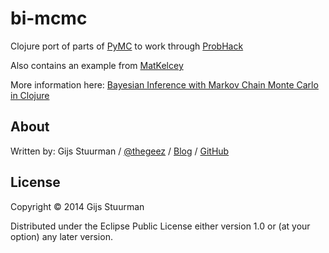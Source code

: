# bi-mcmc

Clojure port of parts of [PyMC][PyMC] to work through [ProbHack] 

Also contains an example from [MatKelcey][MatKelcey]

More information here: [Bayesian Inference with Markov Chain Monte Carlo in Clojure][BlogPost]

[PyMC]: https://github.com/pymc-devs/pymc
[ProbHack]:
https://github.com/CamDavidsonPilon/Probabilistic-Programming-and-Bayesian-Methods-for-Hackers
[MatKelcey]: http://matpalm.com/blog/2012/12/27/dead_simple_pymc/
[BlogPost]: http://thegeez.net/2014/03/12/bayes_mcmc_clojure.html

## About

Written by:
Gijs Stuurman / [@thegeez][twt] / [Blog][blog] / [GitHub][github]

[twt]: http://twitter.com/thegeez
[blog]: http://thegeez.github.com
[github]: https://github.com/thegeez

## License

Copyright © 2014 Gijs Stuurman

Distributed under the Eclipse Public License either version 1.0 or (at
your option) any later version.
